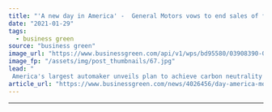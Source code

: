 ```yaml
---
title: "'A new day in America' -  General Motors vows to end sales of fossil fuel cars by 2035"
date: "2021-01-29"
tags: 
  - business green
source: "business green"
image_url: "https://www.businessgreen.com/api/v1/wps/bd95580/03908390-0f44-4fc4-a01a-1bef3187b4cd/5/H3-2006-185x114.jpg"
image_fp: "/assets/img/post_thumbnails/67.jpg"
lead: "
 America's largest automaker unveils plan to achieve carbon neutrality by 2040 by significantly ramping up its electric vehicle range and shifting all its operations to clean energy ..."
article_url: "https://www.businessgreen.com/news/4026456/day-america-motors-vows-end-sales-fossil-fuel-cars-2035"
---
```


---
